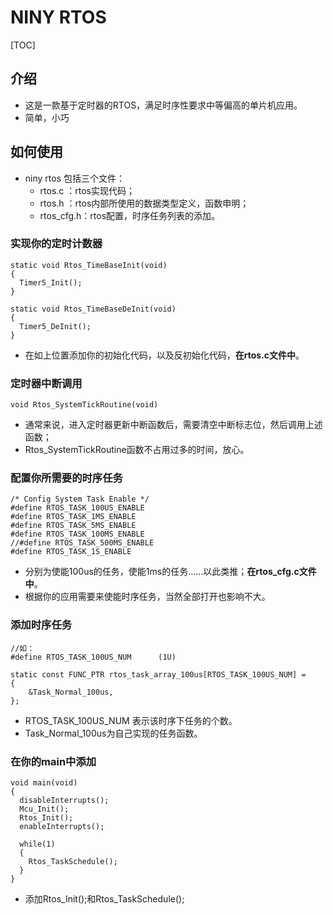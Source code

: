 # NINY RTOS

[TOC]

## 介绍

- 这是一款基于定时器的RTOS，满足时序性要求中等偏高的单片机应用。
- 简单，小巧

## 如何使用

- niny rtos 包括三个文件：
  - rtos.c ：rtos实现代码；
  - rtos.h ：rtos内部所使用的数据类型定义，函数申明；
  - rtos_cfg.h：rtos配置，时序任务列表的添加。

### 实现你的定时计数器

```
static void Rtos_TimeBaseInit(void)
{
  Timer5_Init();
}

static void Rtos_TimeBaseDeInit(void)
{
  Timer5_DeInit();
}
```

- 在如上位置添加你的初始化代码，以及反初始化代码，**在rtos.c文件中**。

### 定时器中断调用

```
void Rtos_SystemTickRoutine(void)
```

- 通常来说，进入定时器更新中断函数后，需要清空中断标志位，然后调用上述函数；
- Rtos_SystemTickRoutine函数不占用过多的时间，放心。

### 配置你所需要的时序任务

```
/* Config System Task Enable */
#define RTOS_TASK_100US_ENABLE
#define RTOS_TASK_1MS_ENABLE
#define RTOS_TASK_5MS_ENABLE
#define RTOS_TASK_100MS_ENABLE
//#define RTOS_TASK_500MS_ENABLE
#define RTOS_TASK_1S_ENABLE
```

- 分别为使能100us的任务，使能1ms的任务......以此类推；**在rtos_cfg.c文件中**。
- 根据你的应用需要来使能时序任务，当然全部打开也影响不大。

### 添加时序任务

```
//如：
#define RTOS_TASK_100US_NUM      (1U)

static const FUNC_PTR rtos_task_array_100us[RTOS_TASK_100US_NUM] =
{
    &Task_Normal_100us,
};
```

- RTOS_TASK_100US_NUM 表示该时序下任务的个数。
- Task_Normal_100us为自己实现的任务函数。

### 在你的main中添加

```
void main(void)
{
  disableInterrupts();
  Mcu_Init();
  Rtos_Init();
  enableInterrupts();
  
  while(1)
  {
    Rtos_TaskSchedule();
  }
}
```

- 添加Rtos_Init();和Rtos_TaskSchedule();

